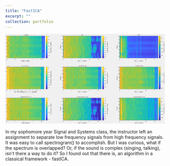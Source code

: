 ```yaml
---
title: "FastICA"
excerpt: ""
collection: portfolio
---
```

![](/images/ica.png)

In my sophomore year Signal and Systems class, the instructor left an assignment to separate low frequency signals from high frequency signals. It was easy to call spectrogram() to accomplish. But I was curious, what if the spectrum is overlapped? Or, if the sound is complex (singing, talking), isn't there a way to do it? So I found out that there is, an algorithm in a classical framework - fastICA.
